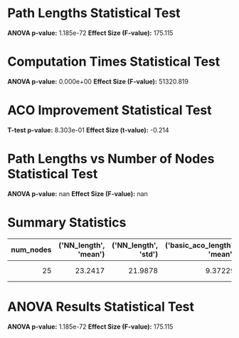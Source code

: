 # Path Lengths Statistical Test

**ANOVA p-value:** 1.185e-72
**Effect Size (F-value):** 175.115

# Computation Times Statistical Test

**ANOVA p-value:** 0.000e+00
**Effect Size (F-value):** 51320.819

# ACO Improvement Statistical Test

**T-test p-value:** 8.303e-01
**Effect Size (t-value):** -0.214

# Path Lengths vs Number of Nodes Statistical Test

**ANOVA p-value:** nan
**Effect Size (F-value):** nan

# Summary Statistics

|   num_nodes |   ('NN_length', 'mean') |   ('NN_length', 'std') |   ('basic_aco_length', 'mean') |   ('basic_aco_length', 'std') |   ('ai_aco_length', 'mean') |   ('ai_aco_length', 'std') |   ('aco_improvement', 'mean') |   ('aco_improvement', 'std') |   ('nn_time', 'mean') |   ('nn_time', 'std') |   ('basic_aco_time', 'mean') |   ('basic_aco_time', 'std') |   ('ai_aco_time', 'mean') |   ('ai_aco_time', 'std') |
|------------:|------------------------:|-----------------------:|-------------------------------:|------------------------------:|----------------------------:|---------------------------:|------------------------------:|-----------------------------:|----------------------:|---------------------:|-----------------------------:|----------------------------:|--------------------------:|-------------------------:|
|          25 |                 23.2417 |                21.9878 |                        9.37229 |                       17.3696 |                     9.53858 |                    17.3291 |                      -3.55519 |                      9.69971 |           0.000101273 |          3.04288e-05 |                     0.794076 |                   0.0805306 |                  0.897939 |                0.0872657 |

# ANOVA Results Statistical Test

**ANOVA p-value:** 1.185e-72
**Effect Size (F-value):** 175.115

